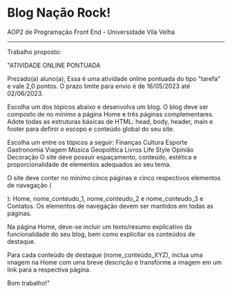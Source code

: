 # Blog Nação Rock!
AOP2 de Programação Front End - Universidade Vila Velha

---

Trabalho proposto:

"ATIVIDADE ONLINE PONTUADA

Prezado(a) aluno(a),
Essa é uma atividade online pontuada do tipo "tarefa" e vale 2,0 pontos. O prazo limite para envio é de 16/05/2023 até 02/06/2023.

Escolha um dos tópicos abaixo e desenvolva um blog. O blog deve ser composto de no mínimo a página Home e três páginas complementares. Adote todas as estruturas básicas de HTML: head, body, header, main e footer para definir o escopo e conteúdo global do seu site.

Escolha um entre os tópicos a seguir:
Finanças
Cultura
Esporte
Gastronomia
Viagem
Música
Geopolítica
Livros
Life Style
Opinião
Decoração
O site deve possuir espaçamento, conteúdo, estética e proporcionalidade de elementos adequados ao seu tema.

O site deve conter no mínimo cinco páginas e cinco respectivos elementos de navegação (<nav>): Home, nome_conteudo_1, nome_conteudo_2 e nome_conteudo_3 e Contatos. Os elementos de navegação devem ser mantidos em todas as páginas.

Na página Home, deve-se incluir um texto/resumo explicativo da funcionalidade do seu blog, bem como explicitar os conteúdos de destaque. 

Para cada conteúdo de destaque (nome_conteúdo_XYZ), inclua uma imagem na Home com uma breve descrição e transforme a imagem em um link para a respectiva página. 

Bom trabalho!"

